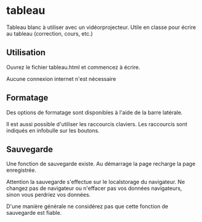# tableau
Tableau blanc à utiliser avec un vidéorprojecteur. Utile en classe pour écrire au tableau (correction, cours, etc.)

## Utilisation
Ouvrez le fichier tableau.html et commencez à écrire.

Aucune connexion internet n'est nécessaire

## Formatage
Des options de formatage sont disponibles à l'aide de la barre latérale.

Il est aussi possible d'utiliser les raccourcis claviers. Les raccourcis sont indiqués en infobulle sur les boutons.

## Sauvegarde
Une fonction de sauvegarde existe. Au démarrage la page recharge la page enregistrée.

Attention la sauvegarde s'effectue sur le localstorage du navigateur. Ne changez pas de navigateur ou n'effacer pas vos données navigateurs, sinon vous perdriez vos données.

D'une manière générale ne considérez pas que cette fonction de sauvegarde est fiable.
